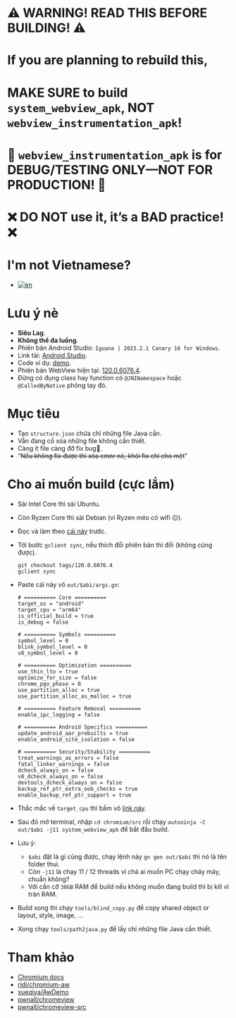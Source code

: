 # ⚠️ WARNING! READ THIS BEFORE BUILDING! ⚠️  

# If you are planning to rebuild this,  
# MAKE SURE to build `system_webview_apk`, NOT `webview_instrumentation_apk`!  

# 🚨 `webview_instrumentation_apk` is for DEBUG/TESTING ONLY—**NOT** FOR PRODUCTION! 🚨  

# ❌ DO NOT use it, it’s a BAD practice! ❌  

# I'm not Vietnamese?

- [![en](https://img.shields.io/badge/lang-en-red.svg)](https://github.com/luanon404/awChromium/blob/main/README.en.md)

# Lưu ý nè

- **Siêu Lag**.
- **Không thể đa luồng**.
- Phiên bản Android Studio: `Iguana | 2023.2.1 Canary 16 for Windows`.
- Link tải: [Android Studio](https://developer.android.com/studio/preview).
- Code ví dụ: [demo](https://github.com/luanon404/awChromium/tree/main/app/src/main/java/aw/chromium/demo).
- Phiên bản WebView hiện tại: [120.0.6076.4](https://chromium.googlesource.com/chromium/src.git/+/refs/tags/120.0.6076.4).
- Đừng có đụng class hay function có `@JNINamespace` hoặc `@CalledByNative` phỏng tay đó.

# Mục tiêu

- Tạo `structure.json` chứa chỉ những file Java cần.
- Vẫn đang cố xóa những file không cần thiết.
- Càng ít file càng đỡ fix bug🫣.
- “~~Nếu không fix được thì xóa cmnr nó, khỏi fix chi cho mệt~~”

# Cho ai muốn build (cực lắm)

- Sài Intel Core thì sài Ubuntu.
- Còn Ryzen Core thì sài Debian (vì Ryzen méo có wifi 😐).
- Đọc và làm theo [cái này](https://chromium.googlesource.com/chromium/src/+/HEAD/docs/android_build_instructions.md) trước.
- Tới bước `gclient sync`, nếu thích đổi phiên bản thì đổi (không cũng được).

    ```
    git checkout tags/120.0.6076.4
    gclient sync
    ```

- Paste cái này vô `out/$abi/args.gn`:

    ```
    # ========== Core ==========
    target_os = "android"
    target_cpu = "arm64"
    is_official_build = true
    is_debug = false
    
    # ========== Symbols ==========
    symbol_level = 0
    blink_symbol_level = 0
    v8_symbol_level = 0
    
    # ========== Optimization ==========
    use_thin_lto = true
    optimize_for_size = false
    chrome_pgo_phase = 0
    use_partition_alloc = true
    use_partition_alloc_as_malloc = true
    
    # ========== Feature Removal ==========
    enable_ipc_logging = false
    
    # ========== Android Specifics ==========
    update_android_aar_prebuilts = true
    enable_android_site_isolation = false
    
    # ========== Security/Stability ==========
    treat_warnings_as_errors = false
    fatal_linker_warnings = false
    dcheck_always_on = false
    v8_dcheck_always_on = false
    devtools_dcheck_always_on = false
    backup_ref_ptr_extra_oob_checks = true
    enable_backup_ref_ptr_support = true
    ```

- Thắc mắc về `target_cpu` thì bấm vô [link này](https://chromium.googlesource.com/chromium/src/+/HEAD/docs/android_build_instructions.md#figuring-out-target_cpu).
- Sau đó mở terminal, nhập `cd chromium/src` rồi chạy `autoninja -C out/$abi -j11 system_webview_apk` để bắt đầu build.
- Lưu ý:
    - `$abi` đặt là gì cũng được, chạy lệnh này `gn gen out/$abi` thì nó là tên folder thui.
    - Còn `-j11` là chạy 11 / 12 threads vì chả ai muốn PC chạy cháy máy, chuẩn không?
    - Với cần cỡ `30GB` RAM để build nếu không muốn đang build thì bị kill vì tràn RAM.
- Build xong thì chạy `tools/blind_copy.py` để copy shared object or layout, style, image, ...
- Xong chạy `tools/path2java.py` để lấy chỉ những file Java cần thiết.

# Tham khảo

- [Chromium docs](https://chromium.googlesource.com/chromium/src/+/HEAD/docs/android_build_instructions.md)
- [ridi/chromium-aw](https://github.com/ridi/chromium-aw)
- [xueqiya/AwDemo](https://github.com/xueqiya/AwDemo)
- [pwnall/chromeview](https://github.com/pwnall/chromeview)
- [pwnall/chromeview-src](https://github.com/pwnall/chromeview-src)
